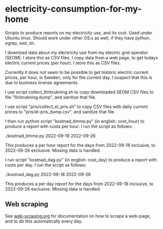 # electricity-consumption-for-my-home
Scripts to produce reports on my electricity use, and its cost.
Used under Ubuntu linux. Should work under other OS:s as well, if they have python, egrep, sed, sh.

I download data about my electricity use from my electric grid operator (SEOM). I store this as CSV files.
I copy data from a web page, to get todays electric current prices (per hour). I store this as CSV files.

Currently it does not seem to be possible to get historic electric current prices, per hour, in Sweden,
only for the current day. I suspect that this is due to business license agreements.

I use script collect_förbrukning.sh to copy downloaded SEOM CSV files to file "förbrukning.dump",
and sanitize that file.

I use script "pris/collect_el_pris.sh" to copy CSV files with daily current prices to "pris/el-pris_dump.csv",
and sanitize that file.

I then run python script "kostnad_timme.py" (in english: cost_hour) to produce a report with costs per hour.
I run the script as follows:

  ./kostnad_timme.py 2022-09-18 2022-09-26

This produces a per hour report for the days from 2022-09-18 inclusive, to 2022-09-26 exclusive.
Missing data is handled.

I run script "kostnad_dag.py" (in english: cost_day) to produce a report with costs per day.
I run the script as follows:

  ./kostnad_dag.py 2022-09-18 2022-09-26

This produces a per day report for the days from 2022-09-18 inclusive, to 2022-09-26 exclusive.
Missing data is handled.  

## Web scraping
See [web-scraping.org](doc/web-scraping.org) for documentation on how to scrape a web-page, and to do this automatically every day.
